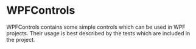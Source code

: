 # WPFControls
WPFControls contains some simple controls which can be used in WPF projects.
Their usage is best described by the tests which are included in the project.
